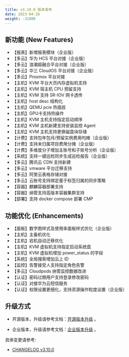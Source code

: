 ```yaml
---
title: v3.10.0 版本发布
date: 2023-04-26
weight: -31000
---
```


## 新功能 (New Features)

- 【报表】新增报表模块（企业版）
- 【多云】华为 HCS 平台对接（企业版）
- 【多云】浪潮超融合平台对接（企业版）
- 【多云】华三 CloudOS 平台对接（企业版）
- 【多云】Proxmox 平台对接
- 【主机】KVM 平台大页内存虚拟机支持
- 【主机】KVM 宿主机 CPU 预留支持
- 【主机】KVM 支持 SR-IOV 网卡透传
- 【主机】host desc 结构化
- 【主机】QEMU pcie 热插拔
- 【主机】GPU卡支持热操作
- 【主机】KVM 主机支持指定启动顺序
- 【主机】KVM 主机新建支持安装监控 Agent
- 【主机】KVM 主机支持更换磁盘块存储
- 【计费】支持包年包月/预留实例费用均摊（企业版）
- 【计费】支持未归属项目费用分摊（企业版）
- 【计费】多维度分子增加主账号和子账号分析（企业版）
- 【系统】支持一键巡检同步生成巡检报告（企业版）
- 【多云】腾讯云 CDN 支持新建
- 【多云】vmware 平台迁移支持
- 【多云】阿里云表格存储对接
- 【多云】云账号支持绑定基于标签归属的同步策略
- 【容器】麒麟容器部署支持
- 【容器】纳管支持高版本容器集群支持
- 【部署】支持 docker compose 部署 CMP

## 功能优化 (Enhancements)

- 【面板】数字图样式及使用率面板样式优化（企业版）
- 【主机】主备机优化
- 【主机】宕机自动迁移优化
- 【主机】KVM 虚拟机支持指定启动系统盘
- 【主机】KVM 虚拟机增加 power_status 的字段
- 【系统】全局搜索增加云上 ID
- 【监控】告警接受人支持指定角色告警
- 【多云】Cloudpods 纳管监控数据改进
- 【认证】密码过期用户支持登录修改密码
- 【认证】对接华为云短信服务
- 【认证】权限设置更细化，支持资源操作粒度设置（企业版）

## 升级方式

- 开源版本，升级请参考文档：[开源版本升级](https://www.cloudpods.org/zh/docs/setup/upgrade/) 。

- 企业版本，升级请参考文档：[企业版本升级](https://docs.yunion.cn/zh/docs/quick/upgrade/) 。

具体变更请参考:

- [CHANGELOG v3.10.0](https://www.cloudpods.org/zh/docs/development/changelog/release-3.10/3-10-0/)

